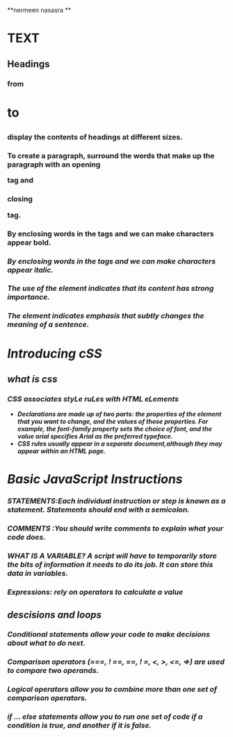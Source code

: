 **nermeen nasasra **
# TEXT
## Headings
### from <h1> to <h2>
### display the contents of headings at different sizes.
### <p> To create a paragraph, surround the words that make up the paragraph with an opening <p> tag and
### closing </p> tag.
### <b> By enclosing words in the tags <b> and </b> we can make characters appear bold.
### <i> By enclosing words in the tags <i> and </i> we can make characters appear italic.
### <strong> The use of the <strong> element indicates that its content has strong importance. 
### <em> The <em> element indicates emphasis that subtly changes the meaning of a sentence.

# Introducing cSS
## what is css
### CSS associates styLe ruLes with HTML eLements
* Declarations are made up of two parts: the properties of the element that you want to change, and the values of those properties. For example, the font-family property sets the choice of font, and the value arial specifies Arial as the preferred typeface.
* CSS rules usually appear in a separate document,although they may appear within an HTML page.

# Basic JavaScript Instructions
### STATEMENTS:Each individual instruction or step is known as a statement. Statements should end with a semicolon. 
### COMMENTS :You should write comments to explain what your code does. 
### WHAT IS A VARIABLE? A script will have to temporarily store the bits of information it needs to do its job. It can store this data in variables. 
### Expressions: rely on operators to calculate a value
## descisions and loops
### Conditional statements allow your code to make decisions about what to do next. 
### Comparison operators (===, ! ==, ==, ! =, <, >, <=, =>) are used to compare two operands. 
### Logical operators allow you to combine more than one set of comparison operators. 
### if ... else statements allow you to run one set of code if a condition is true, and another if it is false. 
